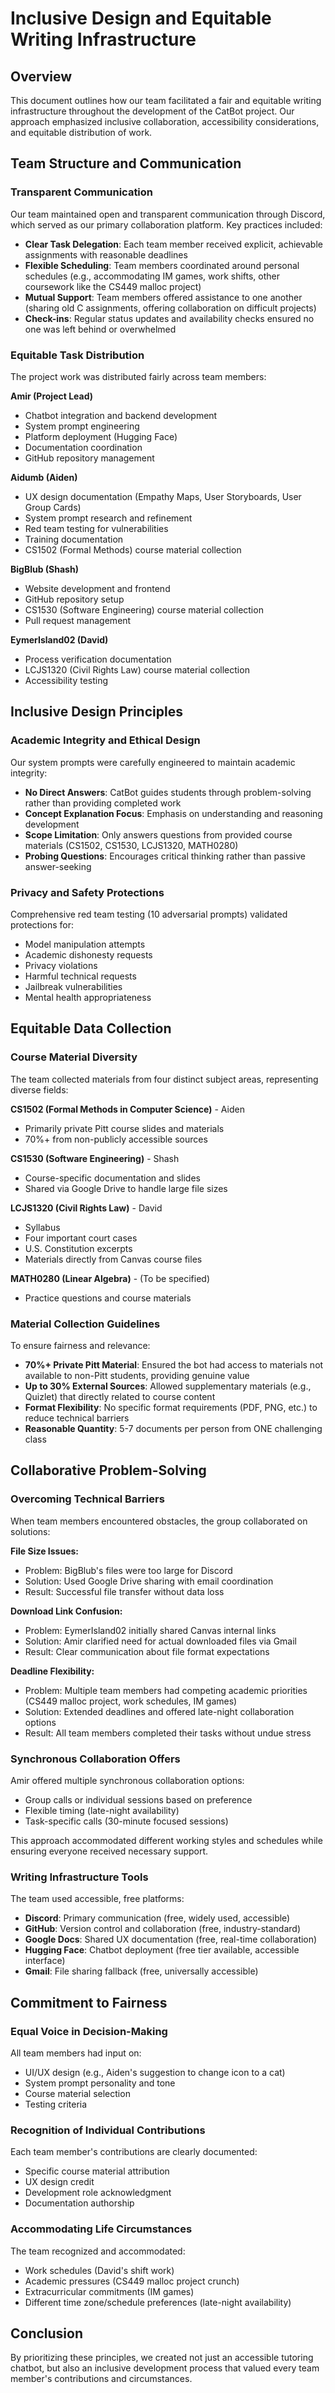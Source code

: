 # Inclusive Design and Equitable Writing Infrastructure

## Overview

This document outlines how our team facilitated a fair and equitable writing infrastructure throughout the development of the CatBot project. Our approach emphasized inclusive collaboration, accessibility considerations, and equitable distribution of work.

## Team Structure and Communication

### Transparent Communication
Our team maintained open and transparent communication through Discord, which served as our primary collaboration platform. Key practices included:

- **Clear Task Delegation**: Each team member received explicit, achievable assignments with reasonable deadlines
- **Flexible Scheduling**: Team members coordinated around personal schedules (e.g., accommodating IM games, work shifts, other coursework like the CS449 malloc project)
- **Mutual Support**: Team members offered assistance to one another (sharing old C assignments, offering collaboration on difficult projects)
- **Check-ins**: Regular status updates and availability checks ensured no one was left behind or overwhelmed

### Equitable Task Distribution

The project work was distributed fairly across team members:

**Amir (Project Lead)**
- Chatbot integration and backend development
- System prompt engineering
- Platform deployment (Hugging Face)
- Documentation coordination
- GitHub repository management

**Aidumb (Aiden)**
- UX design documentation (Empathy Maps, User Storyboards, User Group Cards)
- System prompt research and refinement
- Red team testing for vulnerabilities
- Training documentation
- CS1502 (Formal Methods) course material collection

**BigBlub (Shash)**
- Website development and frontend
- GitHub repository setup
- CS1530 (Software Engineering) course material collection
- Pull request management

**EymerIsland02 (David)**
- Process verification documentation
- LCJS1320 (Civil Rights Law) course material collection
- Accessibility testing

## Inclusive Design Principles

### Academic Integrity and Ethical Design

Our system prompts were carefully engineered to maintain academic integrity:

- **No Direct Answers**: CatBot guides students through problem-solving rather than providing completed work
- **Concept Explanation Focus**: Emphasis on understanding and reasoning development
- **Scope Limitation**: Only answers questions from provided course materials (CS1502, CS1530, LCJS1320, MATH0280)
- **Probing Questions**: Encourages critical thinking rather than passive answer-seeking

### Privacy and Safety Protections

Comprehensive red team testing (10 adversarial prompts) validated protections for:
- Model manipulation attempts
- Academic dishonesty requests
- Privacy violations
- Harmful technical requests
- Jailbreak vulnerabilities
- Mental health appropriateness

## Equitable Data Collection

### Course Material Diversity

The team collected materials from four distinct subject areas, representing diverse fields:

**CS1502 (Formal Methods in Computer Science)** - Aiden
- Primarily private Pitt course slides and materials
- 70%+ from non-publicly accessible sources

**CS1530 (Software Engineering)** - Shash
- Course-specific documentation and slides
- Shared via Google Drive to handle large file sizes

**LCJS1320 (Civil Rights Law)** - David
- Syllabus
- Four important court cases
- U.S. Constitution excerpts
- Materials directly from Canvas course files

**MATH0280 (Linear Algebra)** - (To be specified)
- Practice questions and course materials

### Material Collection Guidelines

To ensure fairness and relevance:
- **70%+ Private Pitt Material**: Ensured the bot had access to materials not available to non-Pitt students, providing genuine value
- **Up to 30% External Sources**: Allowed supplementary materials (e.g., Quizlet) that directly related to course content
- **Format Flexibility**: No specific format requirements (PDF, PNG, etc.) to reduce technical barriers
- **Reasonable Quantity**: 5-7 documents per person from ONE challenging class

## Collaborative Problem-Solving

### Overcoming Technical Barriers

When team members encountered obstacles, the group collaborated on solutions:

**File Size Issues:**
- Problem: BigBlub's files were too large for Discord
- Solution: Used Google Drive sharing with email coordination
- Result: Successful file transfer without data loss

**Download Link Confusion:**
- Problem: EymerIsland02 initially shared Canvas internal links
- Solution: Amir clarified need for actual downloaded files via Gmail
- Result: Clear communication about file format expectations

**Deadline Flexibility:**
- Problem: Multiple team members had competing academic priorities (CS449 malloc project, work schedules, IM games)
- Solution: Extended deadlines and offered late-night collaboration options
- Result: All team members completed their tasks without undue stress

### Synchronous Collaboration Offers

Amir offered multiple synchronous collaboration options:
- Group calls or individual sessions based on preference
- Flexible timing (late-night availability)
- Task-specific calls (30-minute focused sessions)

This approach accommodated different working styles and schedules while ensuring everyone received necessary support.

### Writing Infrastructure Tools

The team used accessible, free platforms:
- **Discord**: Primary communication (free, widely used, accessible)
- **GitHub**: Version control and collaboration (free, industry-standard)
- **Google Docs**: Shared UX documentation (free, real-time collaboration)
- **Hugging Face**: Chatbot deployment (free tier available, accessible interface)
- **Gmail**: File sharing fallback (free, universally accessible)

## Commitment to Fairness

### Equal Voice in Decision-Making

All team members had input on:
- UI/UX design (e.g., Aiden's suggestion to change icon to a cat)
- System prompt personality and tone
- Course material selection
- Testing criteria

### Recognition of Individual Contributions

Each team member's contributions are clearly documented:
- Specific course material attribution
- UX design credit
- Development role acknowledgment
- Documentation authorship

### Accommodating Life Circumstances

The team recognized and accommodated:
- Work schedules (David's shift work)
- Academic pressures (CS449 malloc project crunch)
- Extracurricular commitments (IM games)
- Different time zone/schedule preferences (late-night availability)

## Conclusion

By prioritizing these principles, we created not just an accessible tutoring chatbot, but also an inclusive development process that valued every team member's contributions and circumstances.